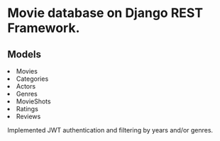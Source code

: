 <h1>Movie database on Django REST Framework.</h1>

<h2>Models</h2>

<li> Movies </li>
<li> Categories </li>
<li> Actors </li>
<li> Genres </li>
<li> MovieShots </li>
<li> Ratings </li>
<li> Reviews </li>

Implemented JWT authentication and filtering by years and/or genres.
